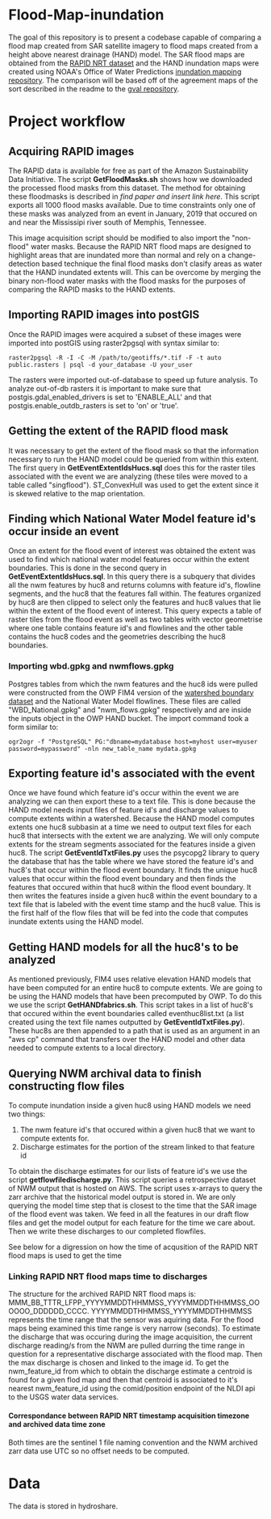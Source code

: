 # Flood-Map-inundation

The goal of this repository is to present a codebase capable of comparing a flood map created from SAR satellite imagery to flood maps created from a height above nearest drainage (HAND) model. The SAR flood maps are obtained from the [RAPID NRT dataset](https://github.com/QingYang6/RAPID-NRT-flood-maps-on-AWS/blob/master/README.md) and the HAND inundation maps were created using NOAA's Office of Water Predictions [inundation mapping repository](https://github.com/NOAA-OWP/inundation-mapping). The comparison will be based off of the agreement maps of the sort described in the readme to the [gval repository](https://github.com/noaa-owp/gval).

# Project workflow

## Acquiring RAPID images

The RAPID data is available for free as part of the Amazon Sustainability Data Initiative. The script **GetFloodMasks.sh** shows how we downloaded the processed flood masks from this dataset. The method for obtaining these floodmasks is described in *find paper and insert link here*. This script exports all 1000 flood masks available. Due to time constraints only one of these masks was analyzed from an event in January, 2019 that occured on and near the Mississipi river south of Memphis, Tennessee. 

This image acquisition script should be modified to also import the "non-flood" water masks. Because the RAPID NRT flood maps are designed to highlight areas that are inundated more than normal and rely on a change-detection based technique the final flood masks don't clasify areas as water that the HAND inundated extents will. This can be overcome by merging the binary non-flood water masks with the flood masks for the purposes of comparing the RAPID masks to the HAND extents. 

## Importing RAPID images into postGIS

Once the RAPID images were acquired a subset of these images were imported into postGIS using raster2pgsql with syntax similar to:

```
raster2pgsql -R -I -C -M /path/to/geotiffs/*.tif -F -t auto public.rasters | psql -d your_database -U your_user 
```

The rasters were imported out-of-database to speed up future analysis. To analyze out-of-db rasters it is important to make sure that postgis.gdal_enabled_drivers is set to 'ENABLE_ALL' and that postgis.enable_outdb_rasters is set to 'on' or 'true'.

## Getting the extent of the RAPID flood mask

It was necessary to get the extent of the flood mask so that the information necessary to run the HAND model could be queried from within this extent. The first query in **GetEventExtentIdsHucs.sql** does this for the raster tiles associated with the event we are analyzing (these tiles were moved to a table called "singflood"). ST_ConvexHull was used to get the extent since it is skewed relative to the map orientation. 

## Finding which National Water Model feature id's occur inside an event

Once an extent for the flood event of interest was obtained the extent was used to find which national water model features occur within the extent boundaries. This is done in the second query in **GetEventExtentIdsHucs.sql**. In this query there is a subquery that divides all the nwm features by huc8 and returns columns with feature id's, flowline segments, and the huc8 that the features fall within. The features organized by huc8 are then clipped to select only the features and huc8 values that lie within the extent of the flood event of interest. This query expects a table of raster tiles from the flood event as well as two tables with vector geometrise where one table contains feature id's and flowlines and the other table contains the huc8 codes and the geometries describing the huc8 boundaries.

### Importing wbd.gpkg and nwmflows.gpkg

Postgres tables from which the nwm features and the huc8 ids were pulled were constructed from the OWP FIM4 version of the [watershed boundary dataset](https://github.com/NOAA-OWP/inundation-mapping/wiki) and the National Water Model flowlines. These files are called "WBD_National.gpkg" and "nwm_flows.gpkg" respectively and are inside the inputs object in the OWP HAND bucket. The import command took a form similar to:

```
ogr2ogr -f "PostgreSQL" PG:"dbname=mydatabase host=myhost user=myuser password=mypassword" -nln new_table_name mydata.gpkg
```

## Exporting feature id's associated with the event

Once we have found which feature id's occur within the event we are analyzing we can then export these to a text file. This is done because the HAND model needs input files of feature id's and discharge values to compute extents within a watershed. Because the HAND model computes extents one huc8 subbasin at a time we need to output text files for each huc8 that intersects with the extent we are analyzing. We will only compute extents for the stream segments associated for the features inside a given huc8. The script **GetEventIdTxtFiles.py** uses the psycopg2 library to query the database that has the table where we have stored the feature id's and huc8's that occur within the flood event boundary. It finds the unique huc8 values that occur within the flood event boundary and then finds the features that occured within that huc8 within the flood event boundary. It then writes the features inside a given huc8 within the event boundary to a text file that is labeled with the event time stamp and the huc8 value. This is the first half of the flow files that will be fed into the code that computes inundate extents using the HAND model.

## Getting HAND models for all the huc8's to be analyzed

As mentioned previously, FIM4 uses relative elevation HAND models that have been computed for an entire huc8 to compute extents. We are going to be using the HAND models that have been precomputed by OWP. To do this we use the script **GetHANDfabrics.sh**. This script takes in a list of huc8's that occured within the event boundaries called eventhuc8list.txt (a list created using the text file names outputted by **GetEventIdTxtFiles.py**). These huc8s are then appended to a path that is used as an argument in an "aws cp" command that transfers over the HAND model and other data needed to compute extents to a local directory.

## Querying NWM archival data to finish constructing flow files

To compute inundation inside a given huc8 using HAND models we need two things: 

1. The nwm feature id's that occured within a given huc8 that we want to compute extents for. 
2. Discharge estimates for the portion of the stream linked to that feature id

To obtain the discharge estimates for our lists of feature id's we use the script **getflowfiledischarge.py**. This script queries a retrospective dataset of NWM output that is hosted on AWS. The script uses x-arrays to query the zarr archive that the historical model output is stored in. We are only querying the model time step that is closest to the time that the SAR image of the flood event was taken. We feed in all the features in our draft flow files and get the model output for each feature for the time we care about. Then we write these discharges to our completed flowfiles.

See below for a digression on how the time of acqusition of the RAPID NRT flood maps is used to get the time 

### Linking RAPID NRT flood maps time to discharges

The structure for the archived RAPID NRT flood maps is: MMM_BB_TTTR_LFPP_YYYYMMDDTHHMMSS_YYYYMMDDTHHMMSS_OOOOOO_DDDDDD_CCCC. YYYYMMDDTHHMMSS_YYYYMMDDTHHMMSS represents the time range that the sensor was aquiring data. For the flood maps being examined this time range is very narrow (seconds). To estimate the discharge that was occuring during the image acquisition, the current discharge reading/s from the NWM are pulled durring the time range in question for a representative discharge associated with the flood map. Then the max discharge is chosen and linked to the image id. To get the nwm_feature_id from which to obtain the discharge estimate a centroid is found for a given flod map and then that centroid is associated to it's nearest nwm_feature_id using the comid/position endpoint of the NLDI api to the USGS water data services.

#### Correspondance between RAPID NRT timestamp acquisition timezone and archived data time zone

Both times are the sentinel 1 file naming convention and the NWM archived zarr data use UTC so no offset needs to be computed.

# Data

The data is stored in hydroshare. 

